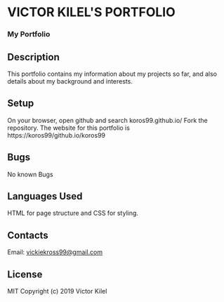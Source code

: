 # VICTOR KILEL'S PORTFOLIO
### My Portfolio

## Description
This portfolio contains my information about my projects so far, and also details about my background and interests.

## Setup
On your browser, open github and search koros99.github.io/
Fork the repository.
The website for this portfolio is https://koros99/github.io/koros99

## Bugs
No known Bugs

## Languages Used
HTML for page structure and CSS for styling.

## Contacts
Email: vickiekross99@gmail.com

## License
MIT Copyright (c) 2019 Victor Kilel
